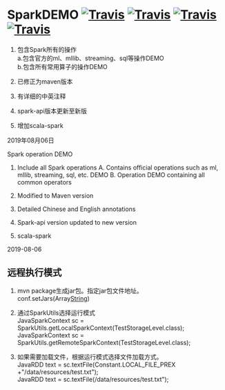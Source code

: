 # SparkDEMO  [![Travis](https://img.shields.io/badge/SparkDemo-v1.0-yellowgreen.svg)](https://github.com/huangyueranbbc/SparkDemo)  [![Travis](https://img.shields.io/badge/Spark-API-green.svg)](http://spark.apache.org/docs/latest/api.html)  [![Travis](https://img.shields.io/badge/Apache-Spark-yellowgreen.svg)](http://spark.apache.org/)  [![Travis](https://img.shields.io/badge/Spark-ALS-blue.svg)](https://github.com/huangyueranbbc/Spark_ALS)  
1. 包含Spark所有的操作   
   a.包含官方的ml、mllib、streaming、sql等操作DEMO   
   b.包含所有常用算子的操作DEMO
      
2. 已修正为maven版本
   
3. 有详细的中英注释

4. spark-api版本更新至新版

5. 增加scala-spark     

2019年08月06日 
  
Spark operation DEMO  
1. Include all Spark operations
    A. Contains official operations such as ml, mllib, streaming, sql, etc. DEMO
    B. Operation DEMO containing all common operators

2. Modified to Maven version

3. Detailed Chinese and English annotations

4. Spark-api version updated to new version

5. scala-spark

2019-08-06  

## 远程执行模式
1. mvn package生成jar包。指定jar包文件地址。  
        conf.setJars(Array[String]("/Users/huangyueran/ideaworkspaces1/myworkspaces/spark/SparkDemo/target/SparkDemo-1.0-SNAPSHOT-jar-with-dependencies.jar"))  
        
2. 通过SparkUtils选择运行模式  
        JavaSparkContext sc = SparkUtils.getLocalSparkContext(TestStorageLevel.class);  
        JavaSparkContext sc = SparkUtils.getRemoteSparkContext(TestStorageLevel.class);  
        
3. 如果需要加载文件，根据运行模式选择文件加载方式。  
        JavaRDD<String> text = sc.textFile(Constant.LOCAL_FILE_PREX +"/data/resources/test.txt");  
        JavaRDD<String> text = sc.textFile(/data/resources/test.txt");  
        
           
           
        

